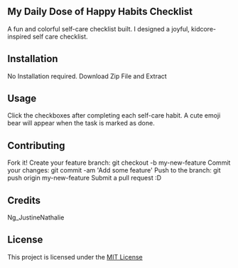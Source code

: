 ## My Daily Dose of Happy Habits Checklist

A fun and colorful self-care checklist built. I designed a joyful, kidcore-inspired self care checklist.

## Installation
No Installation required. 
Download Zip File and Extract

## Usage
Click the checkboxes after completing each self-care habit. A cute emoji bear will appear when the task is marked as done.  

## Contributing
Fork it!
Create your feature branch: git checkout -b my-new-feature
Commit your changes: git commit -am 'Add some feature'
Push to the branch: git push origin my-new-feature
Submit a pull request :D

## Credits
Ng_JustineNathalie

## License
This project is licensed under the [MIT License](LICENSE)
